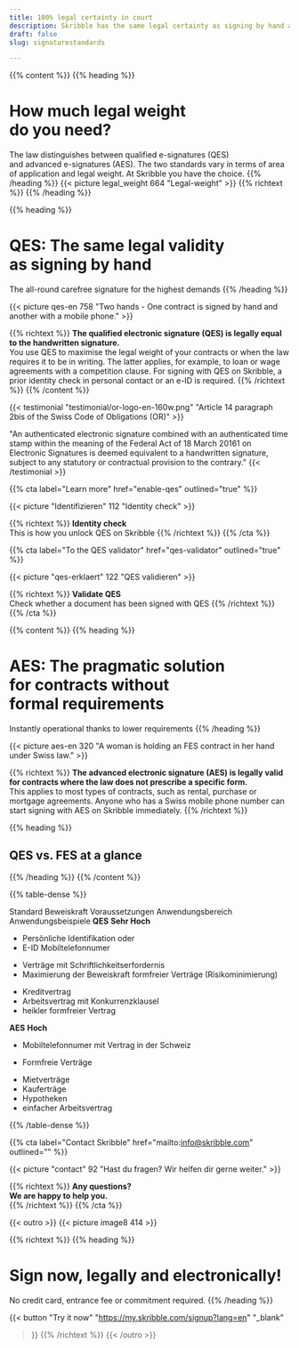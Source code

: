 ```yaml
---
title: 100% legal certainty in court
description: Skribble has the same legal certainty as signing by hand and offers 100% legal certainty in court.
draft: false
slug: signaturestandards

---
```


{{% content %}}
{{% heading %}}
# How much legal weight <br class="hide-for-mobile">do you need?
The law distinguishes between qualified e-signatures (QES) <br class="hide-for-mobile">and advanced e-signatures (AES). 
The two standards vary in terms of area <br class="hide-for-mobile">of application and legal weight. At Skribble you have the choice.
{{% /heading %}}
{{< picture legal_weight 664 "Legal-weight" >}}
{{% richtext %}}
{{% /heading %}}

{{% heading %}}
# QES: The same legal validity <br class="hide-for-mobile">as signing by hand
The all-round carefree signature for the highest demands
{{% /heading %}}

{{< picture qes-en 758 "Two hands - One contract is signed by hand and another with a mobile phone." >}}

{{% richtext %}}
**The qualified electronic signature (QES) is legally equal to the handwritten signature.**<br>
You use QES to maximise the legal weight of your contracts or when the law requires it to be in writing. 
The latter applies, for example, to loan or wage agreements with a competition clause. 
For signing with QES on Skribble, a prior identity check in personal contact or an e-ID is required.
{{% /richtext %}}
{{% /content %}}

[//]: # (--------------------------------------------------------------------------------------------------------------)

{{< testimonial "testimonial/or-logo-en-160w.png" "Article 14 paragraph 2bis of the Swiss Code of Obligations (OR)" >}}

"An authenticated electronic signature combined with an authenticated time stamp within the meaning of the Federal Act of 18 March 20161 on Electronic Signatures is deemed equivalent to a handwritten signature, subject to any statutory or contractual provision to the contrary."
{{< /testimonial >}}

[//]: # (--------------------------------------------------------------------------------------------------------------)

{{% cta
  label="Learn more"
  href="enable-qes"
  outlined="true"
%}}

{{< picture "Identifizieren" 112 "Identity check" >}}

{{% richtext %}}
**Identity check**<br>
This is how you unlock QES on Skribble
{{% /richtext %}}
{{% /cta %}}


{{% cta
  label="To the QES validator"
  href="qes-validator"
  outlined="true"
%}}

{{< picture "qes-erklaert" 122 "QES validieren" >}}

{{% richtext %}}
**Validate QES**<br>
Check whether a document has been signed with QES
{{% /richtext %}}
{{% /cta %}}

[//]: # (--------------------------------------------------------------------------------------------------------------)


{{% content %}}
{{% heading %}}
# AES: The pragmatic solution <br class="hide-for-mobile">for contracts without <br class="hide-for-mobile">formal requirements
Instantly operational thanks to lower requirements
{{% /heading %}}

{{< picture aes-en 320 "A woman is holding an FES contract in her hand under Swiss law." >}}

{{% richtext %}}
**The advanced electronic signature (AES) is legally valid for contracts where the law does not prescribe a specific form.**<br>
This applies to most types of contracts, such as rental, purchase or mortgage agreements. 
Anyone who has a Swiss mobile phone number can start signing with AES on Skribble immediately.
{{% /richtext %}}

{{% heading %}}
## QES vs. FES at a glance
{{% /heading %}}
{{% /content %}}


{{% table-dense %}}

<thead>
<tr>
<th>Standard</th>
<th>Beweiskraft</th>
<th>Voraussetzungen</th>
<th>Anwendungsbereich</th>
<th>Anwendungsbeispiele</th>
</tr>
</thead>

<tbody>
<tr>
<td><strong>QES</strong></td>
<td><strong>Sehr Hoch</strong></td>
<td><ul><li>Persönliche Identifikation oder</li><li>E-ID Mobiltelefonnumer</li></ul></td>
<td><ul><li>Verträge mit Schriftlichkeitserfordernis</li><li>Maximierung der Beweiskraft formfreier Verträge (Risikominimierung)</li></ul></td>
<td><ul><li>Kreditvertrag</li><li>Arbeitsvertrag mit Konkurrenzklausel</li><li>heikler formfreier Vertrag</li></ul></td>
</tr>

<tr>
<td><strong>AES</strong></td>
<td><strong>Hoch</strong></td>
<td><ul><li>Mobiltelefonnumer mit Vertrag in der Schweiz</li></ul></td>
<td><ul><li>Formfreie Verträge</li></ul></td>
<td><ul><li>Mietverträge</li><li>Kauferträge</li><li>Hypotheken</li><li>einfacher Arbeitsvertrag</li></ul></td>
</tr>
</tbody>

{{% /table-dense %}}


[//]: # (--------------------------------------------------------------------------------------------------------------)

{{% cta
  label="Contact Skribble"
  href="mailto:info@skribble.com"
  outlined=""
%}}

{{< picture "contact" 92 "Hast du fragen? Wir helfen dir gerne weiter." >}}

{{% richtext %}}
**Any questions? <br class="hide-for-mobile">We are happy to help you.**<br>
{{% /richtext %}}
{{% /cta %}}

[//]: # (--------------------------------------------------------------------------------------------------------------)

{{< outro >}}
{{< picture image8 414 >}}

{{% richtext %}}
{{% heading %}}
# Sign now, legally and electronically!
No credit card, entrance fee or commitment required.
{{% /heading %}}

{{< button
  "Try it now"
  "https://my.skribble.com/signup?lang=en"
  "_blank"
>}}
{{% /richtext %}}
{{< /outro >}}
